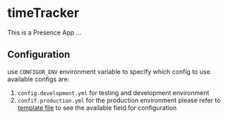 # timeTracker
This is a Presence App ...


## Configuration
use `CONFIGOR_ENV` environment variable to specify which config to use. available configs are: 
1. `config.development.yml` for testing and development environment 
2. `confif.production.yml` for the production environment
please refer to [template file](config/config.template.yml) to see the available field for configuration
